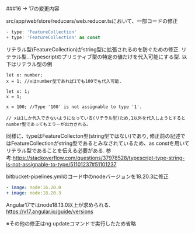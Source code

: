 ###16 → 17の変更内容



src/app/web/store/reducers/web.reducer.tsにおいて、一部コードの修正

```ts
- type: 'FeatureCollection'
+ type: 'FeatureCollection' as const
```

リテラル型(FeatureCollection)がstring型に拡張されるのを防ぐための修正.
リテラル型...Typescriptのプリミティブ型の特定の値だけを代入可能にする型.
以下はリテラル型の例

```
let x: number;
x = 1; //xはnumber型であれば1でも100でも代入可能.

let x: 1;
x = 1;

x = 100; //Type '100' is not assignable to type '1'.

// xは1しか代入できないようになっている(リテラル型)ため,1以外を代入しようとするとnumber型であってもエラーが出力される。

```

同様に、typeはFeatureCollecton型(string型ではない)であり,
修正前の記述ではFeatureCollectionがstring型であるとみなされているため、as constを用いてリテラル型であることを伝える必要がある.
参考:https://stackoverflow.com/questions/37978528/typescript-type-string-is-not-assignable-to-type/51101237#51101237 



bitbucket-pipelines.ymlのコード中のnodeバージョンを18.20.3に修正

```yml
- image: node:16.20.0
+ image: node:18.20.3
```

Angular17ではnode18.13.0以上が求められる.
https://v17.angular.io/guide/versions 

※その他の修正はng updateコマンドで実行したため省略

